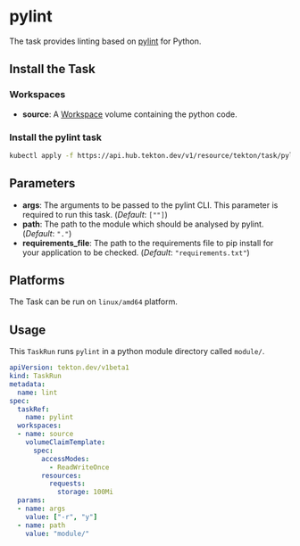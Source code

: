 # pylint

The task provides linting based on [pylint](https://pypi.org/project/pylint/) for Python.
## Install the Task

### Workspaces

* **source**: A [Workspace](https://github.com/tektoncd/pipeline/blob/main/docs/workspaces.md) volume containing the python code.

### Install the pylint task

```bash
kubectl apply -f https://api.hub.tekton.dev/v1/resource/tekton/task/pylint/0.2/raw
```

## Parameters

* **args**: The arguments to be passed to the pylint CLI. This parameter is required to run this task. (_Default_: `[""]`)
* **path**: The path to the module which should be analysed by pylint. (_Default_: `"."`)
* **requirements_file**: The path to the requirements file to pip install for your application to be checked. (_Default_: `"requirements.txt"`)

## Platforms

The Task can be run on `linux/amd64` platform.

## Usage

This `TaskRun` runs `pylint` in a python module directory called `module/`.

```yaml
apiVersion: tekton.dev/v1beta1
kind: TaskRun
metadata:
  name: lint
spec:
  taskRef:
    name: pylint
  workspaces:
  - name: source
    volumeClaimTemplate:
      spec:
        accessModes:
          - ReadWriteOnce
        resources:
          requests:
            storage: 100Mi
  params:
  - name: args
    value: ["-r", "y"]
  - name: path
    value: "module/"
```
